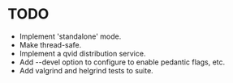 # TODO

* Implement 'standalone' mode.
* Make thread-safe.
* Implement a qvid distribution service.
* Add --devel option to configure to enable pedantic flags, etc.
* Add valgrind and helgrind tests to suite.

